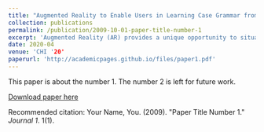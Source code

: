 ```yaml
---
title: "Augmented Reality to Enable Users in Learning Case Grammar from Their Real-World Interactions"
collection: publications
permalink: /publication/2009-10-01-paper-title-number-1
excerpt: 'Augmented Reality (AR) provides a unique opportunity to situate learning content in one's environment. In this work, we investigated how AR could be developed to provide an interactive context-based language learning experience.'
date: 2020-04
venue: 'CHI '20'
paperurl: 'http://academicpages.github.io/files/paper1.pdf'
---
```

This paper is about the number 1. The number 2 is left for future work.

[Download paper here](http://academicpages.github.io/files/paper1.pdf)

Recommended citation: Your Name, You. (2009). "Paper Title Number 1." <i>Journal 1</i>. 1(1).

